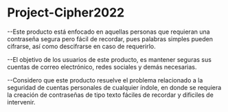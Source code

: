 # Project-Cipher2022

--Este producto está enfocado en aquellas personas que requieran
una contraseña segura pero fácil de recordar, pues palabras 
simples pueden cifrarse, así como descifrarse en caso de 
requerirlo.

--El objetivo de los usuarios de este producto, es mantener seguras
sus cuentas de correo electrónico, redes sociales y demás necesarias.

--Considero que este producto resuelve el problema relacionado a 
la seguridad de cuentas personales de cualquier índole, en donde se
requiera la creación de contraseñas de tipo texto fáciles de recordar
y dificiles de intervenir.
